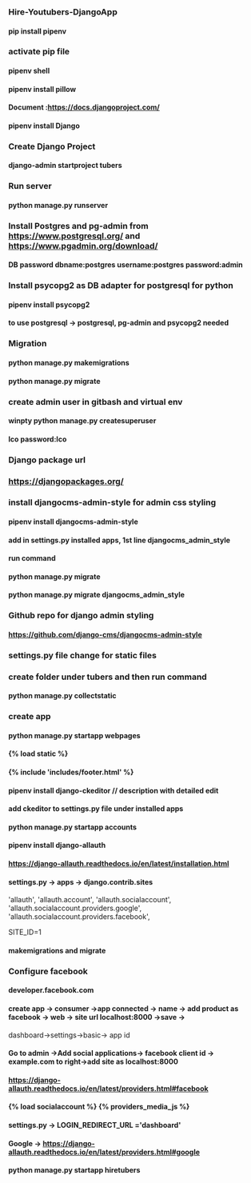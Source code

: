 ### Hire-Youtubers-DjangoApp

#### pip install pipenv

### activate pip file

#### pipenv shell

#### pipenv install pillow

#### Document :https://docs.djangoproject.com/

#### pipenv install Django

### Create Django Project

#### django-admin startproject tubers

### Run server

#### python manage.py runserver

### Install Postgres and pg-admin from https://www.postgresql.org/ and https://www.pgadmin.org/download/

#### DB password dbname:postgres username:postgres password:admin

### Install psycopg2 as DB adapter for postgresql for python

#### pipenv install psycopg2

#### to use postgresql -> postgresql, pg-admin and psycopg2 needed

### Migration

#### python manage.py makemigrations

#### python manage.py migrate

### create admin user in gitbash and virtual env

#### winpty python manage.py createsuperuser

#### lco password:lco

### Django package url

### https://djangopackages.org/

### install djangocms-admin-style for admin css styling

#### pipenv install djangocms-admin-style

#### add in settings.py installed apps, 1st line djangocms_admin_style

#### run command

#### python manage.py migrate

#### python manage.py migrate djangocms_admin_style

### Github repo for django admin styling

#### https://github.com/django-cms/djangocms-admin-style

### settings.py file change for static files

### create folder under tubers and then run command

#### python manage.py collectstatic

<!-- STATIC_URL = '/static/'
STATIC_ROOT = os.path.join(BASE_DIR,'static')
STATICFILES_DIRS = [os.path.join(BASE_DIR,'tubers/static')] -->

### create app

#### python manage.py startapp webpages

#### {% load static %}

#### <link rel="stylesheet" href="{% static './css/base.css' %}" />

#### {% include 'includes/footer.html' %}

#### pipenv install django-ckeditor // description with detailed edit

#### add ckeditor to settings.py file under installed apps

#### python manage.py startapp accounts

#### pipenv install django-allauth

#### https://django-allauth.readthedocs.io/en/latest/installation.html

#### settings.py -> apps -> django.contrib.sites

'allauth',
'allauth.account',
'allauth.socialaccount',
'allauth.socialaccount.providers.google',
'allauth.socialaccount.providers.facebook',

SITE_ID=1

#### makemigrations and migrate

### Configure facebook

#### developer.facebook.com

#### create app -> consumer ->app connected -> name -> add product as facebook -> web -> site url localhost:8000 ->save ->

dashboard->settings->basic-> app id

#### Go to admin ->Add social applications-> facebook client id -> example.com to right->add site as localhost:8000

#### https://django-allauth.readthedocs.io/en/latest/providers.html#facebook

#### {% load socialaccount %} {% providers_media_js %}

#### settings.py -> LOGIN_REDIRECT_URL ='dashboard'

#### Google -> https://django-allauth.readthedocs.io/en/latest/providers.html#google

#### python manage.py startapp hiretubers
